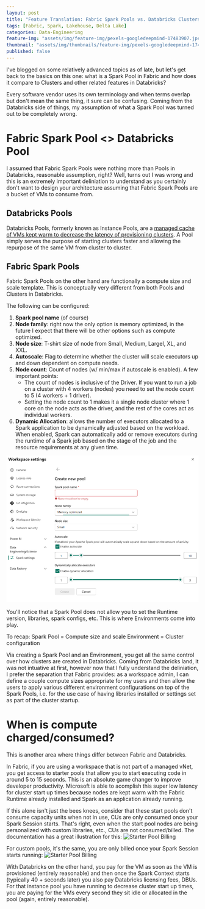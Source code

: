 ```yaml
---
layout: post
title: "Feature Translation: Fabric Spark Pools vs. Databricks Clusters"
tags: [Fabric, Spark, Lakehouse, Delta Lake]
categories: Data-Engineering
feature-img: "assets/img/feature-img/pexels-googledeepmind-17483907.jpeg"
thumbnail: "assets/img/thumbnails/feature-img/pexels-googledeepmind-17483907.jpeg"
published: false
---
```


I've blogged on some relatively advanced topics as of late, but let's get back to the basics on this one: what is a Spark Pool in Fabric and how does it compare to Clusters and other related features in Databricks?

Every software vendor uses its own terminology and when terms overlap but don't mean the same thing, it sure can be confusing. Coming from the Databricks side of things, my assumption of what a Spark Pool was turned out to be completely wrong. 

# Fabric Spark Pool <> Databricks Pool
 I assumed that Fabric Spark Pools were nothing more than Pools in Databricks, reasonable assumption, right? Well, turns out I was wrong and this is an extremely important deliniation to understand as you certainly don't want to design your architecture assuming that Fabric Spark Pools are a bucket of VMs to consume from.

## Databricks Pools
Databricks Pools, formerly known as Instance Pools, are a [managed cache of VMs kept warm to decrease the latency of provisioning clusters](https://learn.microsoft.com/en-us/azure/databricks/compute/pool-index). A Pool simply serves the purpose of starting clusters faster and allowing the repurpose of the same VM from cluster to cluster.

## Fabric Spark Pools
Fabric Spark Pools on the other hand are functionally a compute size and scale template. This is conceptually very different from both Pools and Clusters in Databricks.

The following can be configured:
1. **Spark pool name** (of course)
1. **Node family**: right now the only option is memory optimized, in the future I expect that there will be other options such as compute optimized.
1. **Node size**: T-shirt size of node from Small, Medium, Largel, XL, and XXL.
1. **Autoscale**: Flag to determine whether the cluster will scale executors up and down dependent on compute needs.
1. **Node count**: Count of nodes (w/ min/max if autoscale is enabled). A few important points:
    - The count of nodes is inclusive of the Driver. If you want to run a job on a cluster with 4 workers (nodes) you need to set the node count to 5 (4 workers + 1 driver).
    - Setting the node count to 1 makes it a single node cluster where 1 core on the node acts as the driver, and the rest of the cores act as individual workers.
1. **Dynamic Allocation**: allows the number of executors allocated to a Spark application to be dynamically adjusted based on the workload. When enabled, Spark can automatically add or remove executors during the runtime of a Spark job based on the stage of the job and the resource requirements at any given time.

![alt text](image.png)

You'll notice that a Spark Pool does not allow you to set the Runtime version, libraries, spark configs, etc. This is where Environments come into play. 

To recap:
Spark Pool = Compute size and scale
Environment = Cluster configuration

Via creating a Spark Pool and an Environment, you get all the same control over how clusters are created in Databricks. Coming from Databricks land, it was not intuative at first, however now that I fully understand the deliniation, I prefer the separation that Fabric provides: as a workspace admin, I can define a couple compute sizes appropriate for my users and then allow the users to apply various different environment configurations on top of the Spark Pools, i.e. for the use case of having libraries installed or settings set as part of the cluster startup.

# When is compute charged/consumed?
This is another area where things differ between Fabric and Databricks.

In Fabric, if you are using a workspace that is not part of a managed vNet, you get access to starter pools that allow you to start executing code in around 5 to 15 seconds. This is an absolute game changer to improve developer productivity. Microsoft is able to acomplish this super low latency for cluster start up times because nodes are kept warm with the Fabric Runtime already installed and Spark as an application already running.

If this alone isn't just the bees knees, consider that these start pools don't consume capacity units when not in use, CUs are only consumed once your Spark Session starts. That's right, even when the start pool nodes are being personalized with custom libraries, etc., CUs are not consumed/billed. The documentation has a great illustration for this:
![Starter Pool Billing](https://learn.microsoft.com/en-us/fabric/data-engineering/media/spark-compute/starter-pool-billing-states-high-level.png)

For custom pools, it's the same, you are only billed once your Spark Session starts running:
![Starter Pool Billing](https://learn.microsoft.com/en-us/fabric/data-engineering/media/spark-compute/custom-pool-billing-states-high-level.png)

With Databricks on the other hand, you pay for the VM as soon as the VM is provisioned (entirely reasonable) and then once the Spark Context starts (typically 40 + seconds later) you also pay Databricks licensing fees, DBUs. For that instance pool you have running to decrease cluster start up times, you are paying for the VMs every second they sit idle or allocated in the pool (again, entirely reasonable).